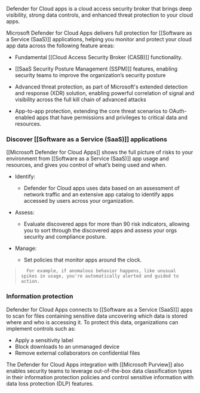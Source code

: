 Defender for Cloud apps is a cloud access security broker that brings deep visibility, strong data controls, and enhanced threat protection to your cloud apps.

Microsoft Defender for Cloud Apps delivers full protection for [[Software as a Service (SaaS)]] applications, helping you monitor and protect your cloud app data across the following feature areas:

- Fundamental [[Cloud Access Security Broker (CASB)]] functionality. 
    
- [[SaaS Security Posture Management (SSPM)]] features, enabling security teams to improve the organization’s security posture
    
- Advanced threat protection, as part of Microsoft's extended detection and response (XDR) solution, enabling powerful correlation of signal and visibility across the full kill chain of advanced attacks
    
- App-to-app protection, extending the core threat scenarios to OAuth-enabled apps that have permissions and privileges to critical data and resources.
### Discover [[Software as a Service (SaaS)]] applications
[[Microsoft Defender for Cloud Apps]] shows the full picture of risks to your environment from [[Software as a Service (SaaS)]] app usage and resources, and gives you control of what’s being used and when.

- Identify: 
	- Defender for Cloud apps uses data based on an assessment of network traffic and an extensive app catalog to identify apps accessed by users across your organization.
    
- Assess: 
	- Evaluate discovered apps for more than 90 risk indicators, allowing you to sort through the discovered apps and assess your orgs security and compliance posture.
    
- Manage: 
	- Set policies that monitor apps around the clock. 
>		For example, if anomalous behavior happens, like unusual spikes in usage, you're automatically alerted and guided to action.
### Information protection
Defender for Cloud Apps connects to [[Software as a Service (SaaS)]] apps to scan for files containing sensitive data uncovering which data is stored where and who is accessing it. To protect this data, organizations can implement controls such as:

- Apply a sensitivity label
- Block downloads to an unmanaged device
- Remove external collaborators on confidential files

The Defender for Cloud Apps integration with [[Microsoft Purview]] also enables security teams to leverage out-of-the-box data classification types in their information protection policies and control sensitive information with data loss protection (DLP) features.
